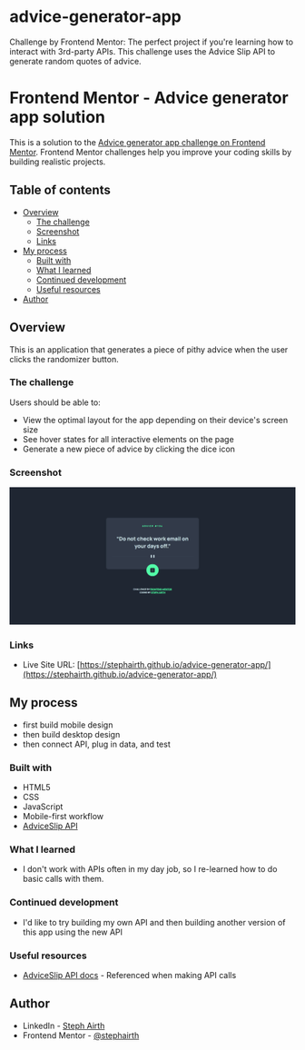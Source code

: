 # advice-generator-app
Challenge by Frontend Mentor: The perfect project if you're learning how to interact with 3rd-party APIs. This challenge uses the Advice Slip API to generate random quotes of advice.

# Frontend Mentor - Advice generator app solution

This is a solution to the [Advice generator app challenge on Frontend Mentor](https://www.frontendmentor.io/challenges/advice-generator-app-QdUG-13db). Frontend Mentor challenges help you improve your coding skills by building realistic projects.

## Table of contents

- [Overview](#overview)
  - [The challenge](#the-challenge)
  - [Screenshot](#screenshot)
  - [Links](#links)
- [My process](#my-process)
  - [Built with](#built-with)
  - [What I learned](#what-i-learned)
  - [Continued development](#continued-development)
  - [Useful resources](#useful-resources)
- [Author](#author)

## Overview
This is an application that generates a piece of pithy advice when the user clicks the randomizer button.

### The challenge

Users should be able to:

- View the optimal layout for the app depending on their device's screen size
- See hover states for all interactive elements on the page
- Generate a new piece of advice by clicking the dice icon

### Screenshot

![](https://github.com/stephairth/advice-generator-app/blob/main/screencapture-file-C-Projects-Study-advice-generator-app-main-index-html-2022-03-15-16_39_38.png)

### Links

<!-- - Solution URL: [Add solution URL here](https://your-solution-url.com) -->
- Live Site URL: [https://stephairth.github.io/advice-generator-app/](https://stephairth.github.io/advice-generator-app/)

## My process

- first build mobile design
- then build desktop design
- then connect API, plug in data, and test

### Built with

- HTML5
- CSS
- JavaScript
- Mobile-first workflow
- [AdviceSlip API](https://api.adviceslip.com/)

### What I learned

- I don't work with APIs often in my day job, so I re-learned how to do basic calls with them.

### Continued development

- I'd like to try building my own API and then building another version of this app using the new API

### Useful resources

- [AdviceSlip API docs](https://api.adviceslip.com/) - Referenced when making API calls

## Author

- LinkedIn - [Steph Airth](https://www.linkedin.com/in/stephairth/)
- Frontend Mentor - [@stephairth](https://www.frontendmentor.io/profile/stephairth)
